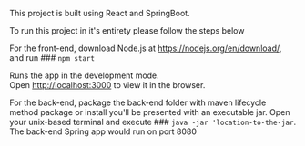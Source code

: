 This project is built using React and SpringBoot.

To run this project in it's entirety please follow the steps below

For the front-end, download Node.js at https://nodejs.org/en/download/, and run ### `npm start`

Runs the app in the development mode.<br>
Open [http://localhost:3000](http://localhost:3000) to view it in the browser.

For the back-end, package the back-end folder with maven lifecycle method package or install you'll be presented with an executable jar. Open your unix-based terminal and execute ### `java -jar 'location-to-the-jar`. The back-end Spring app would run on port 8080



